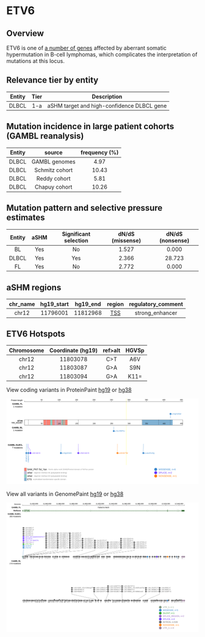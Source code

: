 # ETV6
## Overview
ETV6 is one of [a number of genes](https://github.com/morinlab/LLMPP/wiki/ashm) affected by aberrant somatic hypermutation in B-cell lymphomas, which complicates the interpretation of mutations at this locus.

## Relevance tier by entity

|Entity|Tier|Description               |
|:------:|:----:|--------------------------|
|DLBCL |1-a | aSHM target and high-confidence DLBCL gene|

## Mutation incidence in large patient cohorts (GAMBL reanalysis)

|Entity|source        |frequency (%)|
|:------:|:--------------:|:-------------:|
|DLBCL |GAMBL genomes | 4.97        |
|DLBCL |Schmitz cohort|10.43        |
|DLBCL |Reddy cohort  | 5.81        |
|DLBCL |Chapuy cohort |10.26        |

## Mutation pattern and selective pressure estimates

|Entity|aSHM|Significant selection|dN/dS (missense)|dN/dS (nonsense)|
|:------:|:----:|:---------------------:|:----------------:|:----------------:|
|BL    |Yes |No                   |1.527           | 0.000          |
|DLBCL |Yes |Yes                  |2.366           |28.723          |
|FL    |Yes |No                   |2.772           | 0.000          |

## aSHM regions

|chr_name|hg19_start|hg19_end|region                                                                                    |regulatory_comment|
|:--------:|:----------:|:--------:|:------------------------------------------------------------------------------------------:|:------------------:|
|chr12   |11796001  |11812968|[TSS](https://genome.ucsc.edu/s/rdmorin/GAMBL%20hg19?position=chr12%3A11796001%2D11812968)|strong_enhancer   |



 ## ETV6 Hotspots

| Chromosome |Coordinate (hg19) | ref>alt | HGVSp | 
 | :---:| :---: | :--: | :---: |
| chr12 | 11803078 | C>T | A6V |
| chr12 | 11803087 | G>A | S9N |
| chr12 | 11803094 | G>A | K11= |

View coding variants in ProteinPaint [hg19](https://morinlab.github.io/LLMPP/GAMBL/ETV6_protein.html)  or [hg38](https://morinlab.github.io/LLMPP/GAMBL/ETV6_protein_hg38.html)

![image](images/proteinpaint/ETV6_NM_001987.svg)

View all variants in GenomePaint [hg19](https://morinlab.github.io/LLMPP/GAMBL/ETV6.html)  or [hg38](https://morinlab.github.io/LLMPP/GAMBL/ETV6_hg38.html)

![image](images/proteinpaint/ETV6.svg)
